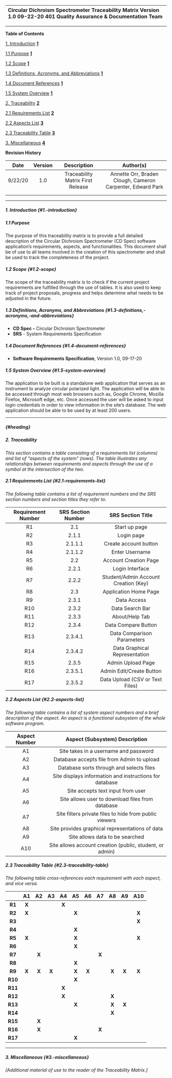 

| Circular Dichroism Spectrometer Traceability Matrix Version 1.0 09-22-20 401 Quality Assurance & Documentation Team |
| :---- |

---

**Table of Contents**

[1\. Introduction](#heading=h.et0tvt7dx1vu)	[**1**](#heading=h.et0tvt7dx1vu)

[1.1 Purpose](#1.-introduction)	[**1**](#1.-introduction)

[1.2 Scope](#1.2-scope)	[**1**](#1.2-scope)

[1.3 Definitions, Acronyms, and Abbreviations](#1.3-definitions,-acronyms,-and-abbreviations)	[**1**](#1.3-definitions,-acronyms,-and-abbreviations)

[1.4 Document References](#1.4-document-references)	[**1**](#1.4-document-references)

[1.5 System Overview](#1.5-system-overview)	[**1**](#1.5-system-overview)

[2\. Traceability](#heading)	[**2**](#heading)

[2.1 Requirements List](#2.1-requirements-list)	[**2**](#2.1-requirements-list)

[2.2 Aspects List](#2.2-aspects-list)	[**3**](#2.2-aspects-list)

[2.3 Traceability Table](#2.3-traceability-table)	[**3**](#2.3-traceability-table)

[3\. Miscellaneous](#3.-miscellaneous)	[**4**](#3.-miscellaneous)

**Revision History**

| Date | Version | Description | Author(s) |
| :---: | :---: | :---: | :---: |
| 9/22/20  | 1.0  | Traceability Matrix First Release |  Annette Orr, Braden Clough, Cameron Carpenter, Edward Park  |
|   |   |   |   |
|   |   |   |   |

---

##### 1\. Introduction {#1.-introduction}

##### 1.1 Purpose

The purpose of this traceability matrix is to provide a full detailed description of the Circular Dichroism Spectrometer (CD Spec) software application’s requirements, aspects, and functionalities. This document shall be of use to all teams involved in the creation of this spectrometer and shall be used to track the completeness of the project. 

##### 1.2 Scope {#1.2-scope}

The scope of the traceability matrix is to check if the current project requirements are fulfilled through the use of tables. It is also used to keep track of project proposals, progress and helps determine what needs to be adjusted in the future. 

##### 1.3 Definitions, Acronyms, and Abbreviations {#1.3-definitions,-acronyms,-and-abbreviations}

* **CD Spec \-** Circular Dichroism Spectrometer  
* **SRS** \- System Requirements Specification

##### 1.4 Document References {#1.4-document-references}

* **Software Requirements Specification**, Version 1.0, 09-17-20

##### 1.5 System Overview {#1.5-system-overview}

The application to be built is a standalone web application that serves as an instrument to analyze circular polarized light. The application will be able to be accessed through most web browsers such as, Google Chrome, Mozilla Firefox, Microsoft edge, etc. Once accessed the user will be asked to input login credentials in order to view information in the site’s database. The web application should be able to be used by at least 200 users. 

---

#####  {#heading}

##### 2\. Traceability

*This section contains a table consisting of a requirements list (columns) and list of "aspects of the system" (rows). The table illustrates any relationships between requirements and aspects through the use of a symbol at the intersection of the two.*

##### 2.1 Requirements List {#2.1-requirements-list}

*The following table contains a list of requirement numbers and the SRS section numbers and section titles they refer to.*

| Requirement Number | SRS Section Number | SRS Section Title |
| :---: | :---: | :---: |
| R1 | 2.1 | Start up page |
| R2 | 2.1.1 | Login page |
| R3 | 2.1.1.1 | Create account button  |
| R4 | 2.1.1.2 | Enter Username |
| R5 | 2.2 | Account Creation Page |
| R6 | 2.2.1 | Login Interface |
| R7 | 2.2.2 | Student/Admin Account Creation (Key) |
| R8 | 2.3 | Application Home Page |
| R9 | 2.3.1 | Data Access |
| R10 | 2.3.2 | Data Search Bar |
| R11 | 2.3.3 | About/Help Tab |
| R12 | 2.3.4 | Data Compare Button |
| R13 | 2.3.4.1 | Data Comparison Parameters |
| R14 | 2.3.4.2 | Data Graphical Representation |
| R15 | 2.3.5 | Admin Upload Page |
| R16 | 2.3.5.1 | Admin Edit/Create Button |
| R17 | 2.3.5.2 | Data Upload (CSV or Text Files) |

##### 2.2 Aspects List {#2.2-aspects-list}

*The following table contains a list of system aspect numbers and a brief description of the aspect. An aspect is a functional subsystem of the whole software program.*

| Aspect Number | Aspect (Subsystem) Description |
| :---: | :---: |
| A1 | Site takes in a username and password |
| A2 | Database accepts file from Admin to upload |
| A3 | Database sorts through and selects files |
| A4 | Site displays information and instructions for database |
| A5 | Site accepts text input from user |
| A6 | Site allows user to download files from database |
| A7 | Site filters private files to hide from public viewers |
| A8 | Site provides graphical representations of data |
| A9 | Site allows data to be searched |
| A10 | Site allows account creation (public, student, or admin) |

##### 2.3 Traceability Table {#2.3-traceability-table}

*The following table cross-references each requirement with each aspect, and vice versa.*

|   | A1 | A2 | A3 | A4 | A5 | A6 | A7 | A8 | A9 | A10 |
| :---: | :---: | :---: | :---: | :---: | :---: | :---: | :---: | :---: | :---: | :---: |
| **R1** | **X** |   |   |  **X** |   |   |   |   |  |  |
| **R2** | **X** |   |   |   | **X**  |   |   |   |  | **X** |
| **R3** |   |  |   |   |   |   |   |   |  | **X** |
| **R4** |   |   |  |   | **X**  |   |   |   |  |  |
| **R5** | **X** |   |  |   | **X**  |   |   |   |  | **X** |
| **R6** |   |   |  |   | **X**  |   |   |   |  |  |
| **R7** |  | **X** |  |  |  |  | **X** |  |  |  |
| **R8** |  |  |  |  | **X** |  |  |  |  |  |
| **R9** |  **X** |  **X** | **X**  |   | **X**  | **X**  |   | **X**  | **X** | **X** |
| **R10** |  |  |  |  | **X** |  |  |  |  |  |
| **R11** |  |  |  | **X** |  |  |  |  |  |  |
| **R12** |  |  |  | **X** |  |  |  | **X** |  |  |
| **R13** |  |  |  |  | **X** |  |  | **X** | **X** |  |
| **R14** |  |  |  |  |  |  |  | **X** |  |  |
| **R15** |  | **X** |  |  |  |  |  |  |  |  |
| **R16** |  | **X** |  |  |  |  | **X** |  |  |  |
| **R17** |  |  |  |  | **X** |  |  |  |  |  |

---

##### 3\. Miscellaneous {#3.-miscellaneous}

*\[Additional material of use to the reader of the Traceability Matrix.\]*

